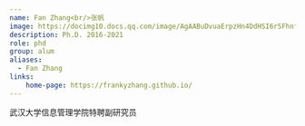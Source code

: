 ```yaml
---
name: Fan Zhang<br/>张帆
image: https://docimg10.docs.qq.com/image/AgAABuDvuaErpzHn4DdHSI6rSFhnfY1n.jpeg?w=4480&h=6720&_type=jpeg
description: Ph.D. 2016-2021
role: phd
group: alum
aliases:
  - Fan Zhang
links: 
	home-page: https://frankyzhang.github.io/
---
```


武汉大学信息管理学院特聘副研究员